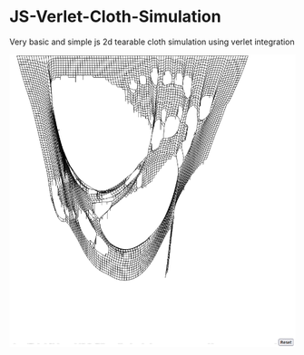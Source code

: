 # JS-Verlet-Cloth-Simulation
Very basic and simple js 2d tearable cloth simulation using verlet integration

![alt text](/image/DamagedCloth.png)

